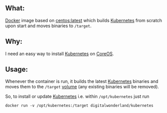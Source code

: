 ## What:

[Docker](http://www.docker.com/) image based on [centos:latest](https://registry.hub.docker.com/_/centos/) which builds [Kubernetes](https://github.com/GoogleCloudPlatform/kubernetes) from scratch upon start and moves binaries to ```/target```.

## Why:

I need an easy way to install [Kubernetes](https://github.com/GoogleCloudPlatform/kubernetes) on [CoreOS](https://coreos.com/).

## Usage:

Whenever the container is run, it builds the latest [Kubernetes](https://github.com/GoogleCloudPlatform/kubernetes) binaries and moves them to the ```/target``` [volume](https://docs.docker.com/reference/builder/#volume) (any existing binaries will be removed).

So, to install or update [Kubernetes](https://github.com/GoogleCloudPlatform/kubernetes) i.e. within ```/opt/kubernetes``` just run

```
docker run -v /opt/kubernetes:/target digitalwonderland/kubernetes
```
